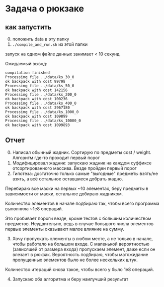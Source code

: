 # Задача о рюкзаке

## как запустить
0. положить data в эту папку
1. `./compile_and_run.sh` из этой папки

запуск на одном файле данных занимает < 10 секунд

Ожидаемый вывод:
```
compilation finished
Processing file ../data/ks_30_0
ok backpack with cost 99798
Processing file ../data/ks_50_0
ok backpack with cost 142156
Processing file ../data/ks_200_0
ok backpack with cost 100236
Processing file ../data/ks_400_0
ok backpack with cost 3967180
Processing file ../data/ks_1000_0
ok backpack with cost 109899
Processing file ../data/ks_10000_0
ok backpack with cost 1099893
```

## Отчет

0. Написал обычный жадник. Сортирую по предметы cost / weight. Алгоритм где-то проходит первый порог
1. Модифицировал жадник: запускаю жадник на каждом суффиксе отсортированного массива. Везде пройден первый порог
2. Гипотеза: достаточно только самые "выгодные" предметы взять/не взять, а всё остальное оставшиеся добрать жадно.

Перебираю все маски на первых ~10 элементах, беру предметы в зависимости от маски, остальное добираю жадником.

Количество элементов в начале подбираю так, чтобы всего программа выполнила ~1e8 операций.

Это пробивает пороги везде, кроме тестов с большим количеством предметов. Неудвительно, ведь в случае большого числа элементов
первые элементы оказывают малое влияние на сумму.

3. Хочу пропускать элементы в любом месте, а не только в начале, чтобы работало на большом входе. С маленькой вероятностью (зависящей от размера входа) пропускаем элемент, даже если он
влезает в рюкзак. Вероятность подбираю, чтобы матожидание пропущенных элементов было не более нескольких штук.

Количество итераций снова такое, чтобы всего у было 1e8 операций.

4. Запускаю оба алгоритма и беру наилучший результат